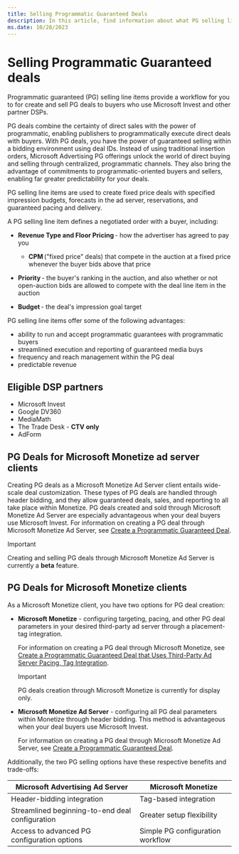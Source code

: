 ```yaml
---
title: Selling Programmatic Guaranteed Deals
description: In this article, find information about what PG selling line items are and how to create and sell PG deals to various clients.
ms.date: 10/28/2023
---
```


# Selling Programmatic Guaranteed deals

Programmatic guaranteed (PG) selling line items provide a workflow for you to for create and sell PG deals to buyers who use Microsoft Invest and other partner DSPs.

PG deals combine the certainty of direct sales with the power of programmatic, enabling publishers to programmatically execute direct deals with buyers. With PG deals, you have the power of guaranteed selling within a bidding environment using deal IDs. Instead of using traditional insertion orders, Microsoft Advertising PG offerings unlock the world of direct buying and selling through centralized, programmatic channels. They also bring the advantage of commitments to programmatic-oriented buyers and sellers, enabling far greater predictability for your deals.

PG selling line items are used to create fixed price deals with specified impression budgets, forecasts in the ad server, reservations, and guaranteed pacing and delivery.

A PG selling line item defines a negotiated order with a buyer, including:

- **Revenue Type and Floor Pricing** - how the advertiser has agreed to pay you

  - **CPM** ("fixed price" deals) that compete in the auction at a fixed price whenever the buyer bids above that price

- **Priority** - the buyer's ranking in the auction, and also whether or not open-auction bids are allowed to compete with the deal line item in the auction

- **Budget** - the deal's impression goal target

PG selling line items offer some of the following advantages:

- ability to run and accept programmatic guarantees with programmatic buyers
- streamlined execution and reporting of guaranteed media buys
- frequency and reach management within the PG deal
- predictable revenue

## Eligible DSP partners

- Microsoft Invest
- Google DV360
- MediaMath
- The Trade Desk - **CTV only**
- AdForm

## PG Deals for Microsoft Monetize ad server clients

Creating PG deals as a Microsoft Monetize Ad Server client entails wide-scale deal customization. These types of PG deals are handled through header bidding, and they allow guaranteed deals, sales, and reporting to all take place within Monetize. PG deals created and sold through Microsoft Monetize Ad Server are especially advantageous when your deal buyers use Microsoft Invest. For information on creating a PG deal through Microsoft Monetize Ad Server, see [Create a Programmatic Guaranteed Deal](create-a-programmatic-guaranteed-selling-line-item.md).

> [!IMPORTANT]
> Creating and selling PG deals through Microsoft Monetize Ad Server is currently a **beta** feature.

## PG Deals for Microsoft Monetize clients

As a Microsoft Monetize client, you have two options for PG deal creation:

- **Microsoft Monetize** - configuring targeting, pacing, and other PG deal parameters in your desired third-party ad server through a placement-tag integration.
  
    For information on creating a PG deal through Microsoft Monetize, see [Create a Programmatic Guaranteed Deal that Uses Third-Party Ad Server Pacing, Tag Integration](create-a-programmatic-guaranteed-selling-line-item-ssp.md).

    > [!IMPORTANT]
    > PG deals creation through Microsoft Monetize is currently for display only.

- **Microsoft Monetize Ad Server** - configuring all PG deal parameters within Monetize through header bidding. This method is advantageous when your deal buyers use Microsoft Invest.

    For information on creating a PG deal through Microsoft Monetize Ad Server, see [Create a Programmatic Guaranteed Deal](create-a-programmatic-guaranteed-selling-line-item.md).

Additionally, the two PG selling options have these respective benefits and trade-offs:

| Microsoft Advertising Ad Server | Microsoft Monetize |
|---|---|
| Header-bidding integration | Tag-based integration |
| Streamlined beginning-to-end deal configuration | Greater setup flexibility |
| Access to advanced PG configuration options | Simple PG configuration workflow |

